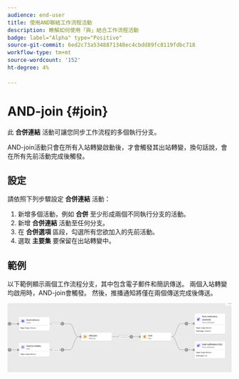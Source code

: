 ```yaml
---
audience: end-user
title: 使用AND聯結工作流程活動
description: 瞭解如何使用「與」結合工作流程活動
badge: label="Alpha" type="Positive"
source-git-commit: 6ed2c73a5348871348ec4cbdd89fc8119fdbc718
workflow-type: tm+mt
source-wordcount: '152'
ht-degree: 4%

---
```



# AND-join {#join}

此 **合併連結** 活動可讓您同步工作流程的多個執行分支。

AND-join活動只會在所有入站轉變啟動後，才會觸發其出站轉變，換句話說，會在所有先前活動完成後觸發。

## 設定

請依照下列步驟設定 **合併連結** 活動：

1. 新增多個活動，例如 **合併** 至少形成兩個不同執行分支的活動。
1. 新增 **合併連結** 活動至任何分支。
1. 在 **合併選項** 區段，勾選所有您欲加入的先前活動。
1. 選取 **主要集** 要保留在出站轉變中。

## 範例

以下範例顯示兩個工作流程分支，其中包含電子郵件和簡訊傳送。 兩個入站轉變均啟用時，AND-join會觸發。 然後，推播通知將僅在兩個傳送完成後傳送。

![](../assets/workflow-andjoin-example.png)